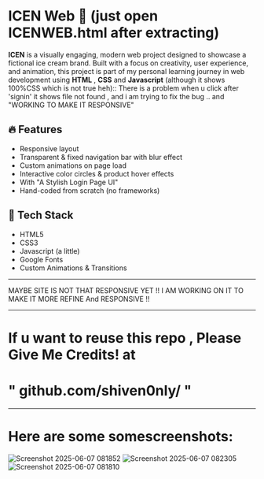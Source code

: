 # ICEN Web 🍦 (just open ICENWEB.html after extracting)

**ICEN** is a visually engaging, modern web project designed to showcase a fictional ice cream brand. Built with a focus on creativity, user experience, and animation, this project is part of my personal learning journey in web development using **HTML** , **CSS** and **Javascript** (although it shows 100%CSS which is not true heh):: There is a problem when u click after 'signin' it shows file not found , and i am trying to fix the bug .. and "WORKING TO MAKE IT RESPONSIVE"

## 🔥 Features

- Responsive layout
- Transparent & fixed navigation bar with blur effect
- Custom animations on page load
- Interactive color circles & product hover effects
-  With "A Stylish Login Page UI"
- Hand-coded from scratch (no frameworks)

## 📁 Tech Stack

- HTML5
- CSS3
- Javascript (a little)
- Google Fonts
- Custom Animations & Transitions

---

 MAYBE SITE IS NOT THAT RESPONSIVE YET !! I AM WORKING ON IT TO MAKE IT MORE REFINE And RESPONSIVE !!

---

# If u want to reuse this repo , Please Give Me Credits! at 
# " github.com/shiven0nly/ "
---
# Here are some somescreenshots: 
![Screenshot 2025-06-07 081852](https://github.com/user-attachments/assets/7ee13948-c486-4a3f-9022-49b861d10a9d)
![Screenshot 2025-06-07 082305](https://github.com/user-attachments/assets/95b8f2cf-098f-4993-8eb9-9f370d8a9095)
![Screenshot 2025-06-07 081810](https://github.com/user-attachments/assets/42c82cb9-1ca8-449d-b6db-dd729992e359)



